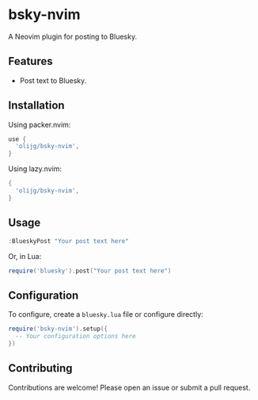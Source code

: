 # bsky-nvim

A Neovim plugin for posting to Bluesky.

## Features

-   Post text to Bluesky.

## Installation

Using packer.nvim:

```lua
use {
  'olijg/bsky-nvim',
}
```

Using lazy.nvim:

```lua
{
  'olijg/bsky-nvim',
}
```

## Usage

```lua
:BlueskyPost "Your post text here"
```

Or, in Lua:

```lua
require('bluesky').post("Your post text here")
```

## Configuration

To configure, create a `bluesky.lua` file or configure directly:

```lua
require('bsky-nvim').setup({
  -- Your configuration options here
})
```

## Contributing

Contributions are welcome! Please open an issue or submit a pull request.
```
